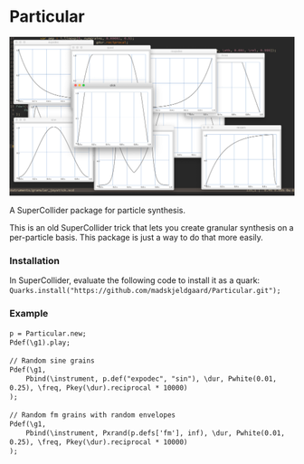 # Particular
![hello particle my old friend](Particular.png "Particlez")

A SuperCollider package for particle synthesis. 

This is an old SuperCollider trick that lets you create granular synthesis on a per-particle basis. This package is just a way to do that more easily.

### Installation

In SuperCollider, evaluate the following code to install it as a quark:
`Quarks.install("https://github.com/madskjeldgaard/Particular.git");`

### Example
```
p = Particular.new;
Pdef(\g1).play;

// Random sine grains
Pdef(\g1,
    Pbind(\instrument, p.def("expodec", "sin"), \dur, Pwhite(0.01, 0.25), \freq, Pkey(\dur).reciprocal * 10000)
);

// Random fm grains with random envelopes
Pdef(\g1,
    Pbind(\instrument, Pxrand(p.defs['fm'], inf), \dur, Pwhite(0.01, 0.25), \freq, Pkey(\dur).reciprocal * 10000)
);
```
